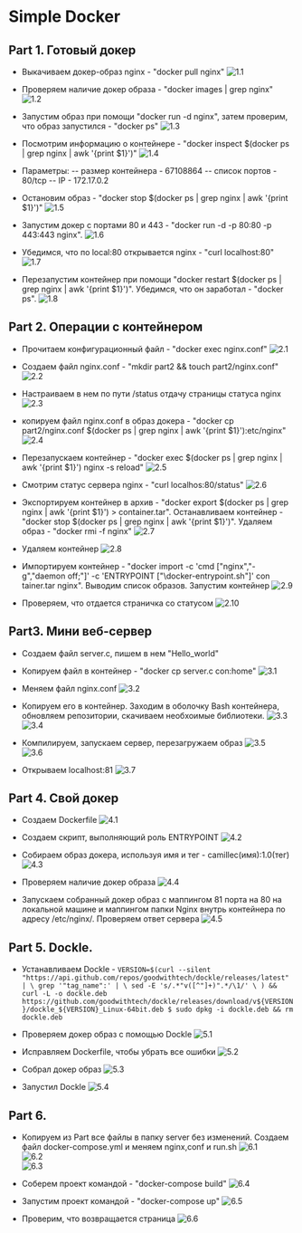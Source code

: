 # Simple Docker

## Part 1. Готовый докер

- Выкачиваем докер-образ nginx - "docker pull nginx"
<img src="./img/part1/1.1.png" alt="1.1" /> <br>

- Проверяем наличие докер образа - "docker images | grep nginx"
<img src="./img/part1/1.2.png" alt="1.2" /> <br>

- Запустим образ при помощи "docker run -d nginx", затем проверим, что образ запустился - "docker ps"
<img src="./img/part1/1.3.png" alt="1.3" /> <br>

- Посмотрим информацию о контейнере - "docker inspect \$(docker ps | grep nginx | awk '{print $1}')"
<img src="./img/part1/1.4.png" alt="1.4" /> <br>

- Параметры:
 -- размер контейнера - 67108864
 -- список портов - 80/tcp
 -- IP - 172.17.0.2

- Остановим образ - "docker stop \$(docker ps | grep nginx | awk '{print $1}')"
<img src="./img/part1/1.5.png" alt="1.5" /> <br>

- Запустим докер с портами 80 и 443 - "docker run -d -p 80:80 -p 443:443 nginx".
<img src="./img/part1/1.6.png" alt="1.6" /> <br>

- Убедимся, что по local:80 открывается nginx - "curl localhost:80"
<img src="./img/part1/1.7.png" alt="1.7" /> <br>

- Перезапустим контейнер при помощи "docker restart \$(docker ps | grep nginx | awk '{print $1}')". Убедимся, что он заработал - "docker ps".
<img src="./img/part1/1.8.png" alt="1.8" /> <br>

## Part 2. Операции с контейнером

- Прочитаем конфигурационный файл - "docker exec nginx.conf"
<img src="./img/part2/2.1.png" alt="2.1" /> <br>

- Создаем файл nginx.conf - "mkdir part2 && touch part2/nginx.conf"
<img src="./img/part2/2.2.png" alt="2.2" /> <br>

- Настраиваем в нем по пути /status отдачу страницы статуса nginx
<img src="./img/part2/2.3.png" alt="2.3" /> <br>

- копируем файл nginx.conf в образ докера - "docker cp part2/nginx.conf \$(docker ps | grep nginx | awk '{print $1}'):etc/nginx"
<img src="./img/part2/2.4.png" alt="2.4" /> <br>

- Перезапускаем контейнер - "docker exec \$(docker ps | grep nginx | awk '{print $1}') nginx -s reload"
<img src="./img/part2/2.5.png" alt="2.5" /> <br>

- Смотрим статус сервера nginx - "curl localhos:80/status"
<img src="./img/part2/2.6.png" alt="2.6" /> <br>

- Экспортируем контейнер в архив - "docker export \$(docker ps | grep nginx | awk '{print \$1}') > container.tar". Останавливаем контейнер - "docker stop \$(docker ps | grep nginx | awk '{print $1}')". Удаляем образ - "docker rmi -f nginx"
<img src="./img/part2/2.7.png" alt="2.7" /> <br>

- Удаляем контейнер 
<img src="./img/part2/2.8.png" alt="2.8" /> <br>

- Импортируем контейнер - "docker import -c 'cmd ["nginx","-g","daemon off;"]' -c 'ENTRYPOINT ["\docker-entrypoint.sh"]' con
tainer.tar nginx". Выводим список образов. Запустим контейнер
<img src="./img/part2/2.9.png" alt="2.9" /> <br>

- Проверяем, что отдается страничка со статусом
<img src="./img/part2/2.10.png" alt="2.10" /> <br>

## Part3. Мини веб-сервер


- Создаем файл server.c, пишем в нем "Hello_world"
- Копируем файл в контейнер - "docker cp server.c con:home"
<img src="./img/part3/3.1.png" alt="3.1" /> <br>

- Меняем файл nginx.conf
<img src="./img/part3/3.2.png" alt="3.2" /> <br>

- Копируем его в контейнер. Заходим в оболочку Bash контейнера, обновляем репозитории, скачиваем необхоимые библиотеки.
<img src="./img/part3/3.3.png" alt="3.3" /> <br>
<img src="./img/part3/3.4.png" alt="3.4" /> <br>

- Компилируем, запускаем сервер, перезагружаем образ
<img src="./img/part3/3.5.png" alt="3.5" /> <br>
<img src="./img/part3/3.6.png" alt="3.6" /> <br>

- Открываем localhost:81
<img src="./img/part3/3.7.png" alt="3.7" /> <br>

## Part 4. Свой докер

- Создаем Dockerfile
<img src="./img/part4/4.1.png" alt="4.1" /> <br>

- Создаем скрипт, выполняющий роль ENTRYPOINT
<img src="./img/part4/4.2.png" alt="4.2" /> <br>

- Собираем образ докера, используя имя и тег - camillec(имя):1.0(тег)
<img src="./img/part4/4.3.png" alt="4.3" /> <br>

- Проверяем наличие докер образа
<img src="./img/part4/4.4.png" alt="4.4" /> <br>

- Запускаем собранный докер образ с маппингом 81 порта на 80 на локальной машине и маппингом папки Nginx внутрь контейнера по адресу /etc/nginx/. Проверяем ответ сервера
<img src="./img/part4/4.5.png" alt="4.5" /> <br>

## Part 5. Dockle.

- Устанавливаем Dockle - `VERSION=$(curl --silent "https://api.github.com/repos/goodwithtech/dockle/releases/latest" | \
 grep '"tag_name":' | \
 sed -E 's/.*"v([^"]+)".*/\1/' \
) && curl -L -o dockle.deb https://github.com/goodwithtech/dockle/releases/download/v${VERSION}/dockle_${VERSION}_Linux-64bit.deb
$ sudo dpkg -i dockle.deb && rm dockle.deb`

- Проверяем докер образ с помощью Dockle
<img src="./img/part5/5.1.png" alt="5.1" /> <br>

- Исправляем Dockerfile, чтобы убрать все ошибки
<img src="./img/part5/5.2.png" alt="5.2" /> <br>

-  Собрал докер образ
<img src="./img/part5/5.3.png" alt="5.3" /> <br>

- Запустил Dockle
<img src="./img/part5/5.4.png" alt="5.4" /> <br>

## Part 6. 

- Копируем из Part все файлы в папку server без изменений. Создаем файл docker-compose.yml и меняем nginx,conf и run.sh
<img src="./img/part6/6.1.png" alt="6.1" /> <br>
<img src="./img/part6/6.2.png" alt="6.2" /> <br>
<img src="./img/part6/6.3.png" alt="6.3" /> <br>

- Соберем проект командой - "docker-compose build"
<img src="./img/part6/6.4.png" alt="6.4" /> <br>

- Запустим проект командой - "docker-compose up"
<img src="./img/part6/6.5.png" alt="6.5" /> <br>

- Проверим, что возвращается страница
<img src="./img/part6/6.6.png" alt="6.6" /> <br>














